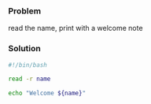 ### Problem
read the name, print with a welcome note


### Solution
```sh
#!/bin/bash

read -r name

echo "Welcome ${name}"
```